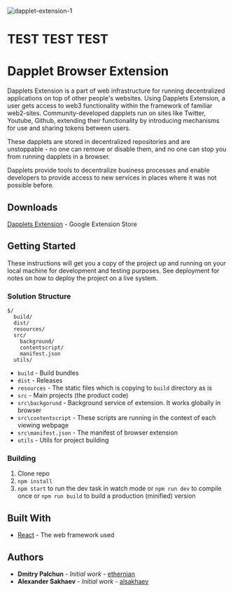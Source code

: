 ![dapplet-extension-1](https://user-images.githubusercontent.com/51093278/183035137-47c85142-7d10-47f4-b0c7-4a2ee2f67a15.png)

# TEST TEST TEST

# Dapplet Browser Extension

Dapplets Extension is a part of web infrastructure for running decentralized applications on top of other people's websites. Using Dapplets Extension, a user gets access to web3 functionality within the framework of familiar web2-sites. Community-developed dapplets run on sites like Twitter, Youtube, Github, extending their functionality by introducing mechanisms for use and sharing tokens between users.

These dapplets are stored in decentralized repositories and are unstoppable - no one can remove or disable them, and no one can stop you from running dapplets in a browser.

Dapplets provide tools to decentralize business processes and enable developers to provide access to new services in places where it was not possible before.

## Downloads

[Dapplets Extension](https://chrome.google.com/webstore/detail/dapplets/pjjnaojpjhgbhpfffnjleidmdbajagdj) - Google Extension Store

## Getting Started

These instructions will get you a copy of the project up and running on your local machine for development and testing purposes. See deployment for notes on how to deploy the project on a live system.

### Solution Structure

```
$/
  build/
  dist/
  resources/
  src/
    background/
    contentscript/
    manifest.json
  utils/
```

- `build` - Build bundles
- `dist` - Releases
- `resources` - The static files which is copying to `build` directory as is
- `src` - Main projects (the product code)
- `src\backgorund` - Background service of extension. It works globally in browser
- `src\contentscript` - These scripts are running in the context of each viewing webpage
- `src\manifest.json` - The manifest of browser extension
- `utils` - Utils for project building

### Building

1.  Clone repo
2.  `npm install`
3.  `npm start` to run the dev task in watch mode or `npm run dev` to compile once or `npm run build` to build a production (minified) version

## Built With

- [React](https://reactjs.org/) - The web framework used

## Authors

- **Dmitry Palchun** - _Initial work_ - [ethernian](https://github.com/ethernian)
- **Alexander Sakhaev** - _Initial work_ - [alsakhaev](https://github.com/alsakhaev)

